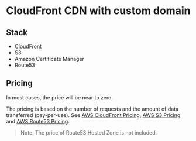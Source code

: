 # CloudFront CDN with custom domain

## Stack

- CloudFront
- S3
- Amazon Certificate Manager
- Route53

## Pricing

In most cases, the price will be near to zero.

The pricing is based on the number of requests and the amount of data transferred (pay-per-use). See [AWS CloudFront Pricing](https://aws.amazon.com/cloudfront/pricing/), [AWS S3 Pricing](https://aws.amazon.com/s3/pricing/) and [AWS Route53 Pricing](https://aws.amazon.com/route53/pricing/).

> Note: The price of Route53 Hosted Zone is not included.